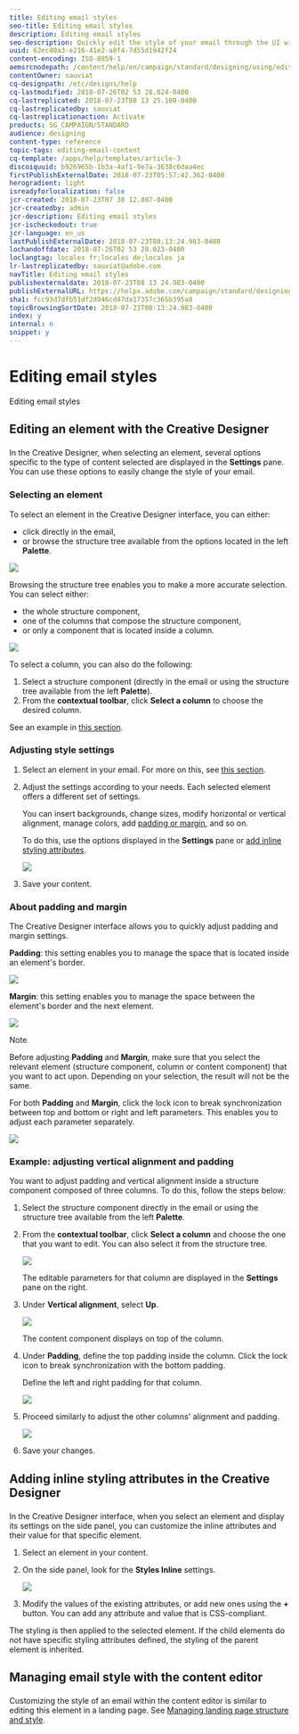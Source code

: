```yaml
---
title: Editing email styles
seo-title: Editing email styles
description: Editing email styles
seo-description: Quickly edit the style of your email through the UI with easily accessible settings.
uuid: 62ec40a3-e216-41e2-a8f4-7d55d1942f24
content-encoding: ISO-8859-1
aemsrcnodepath: /content/help/en/campaign/standard/designing/using/editing-email-styles
contentOwner: sauviat
cq-designpath: /etc/designs/help
cq-lastmodified: 2018-07-26T02 53 28.024-0400
cq-lastreplicated: 2018-07-23T08 13 25.100-0400
cq-lastreplicatedby: sauviat
cq-lastreplicationaction: Activate
products: SG_CAMPAIGN/STANDARD
audience: designing
content-type: reference
topic-tags: editing-email-content
cq-template: /apps/help/templates/article-3
discoiquuid: b926965b-1b3a-4af1-9e7a-3638c6daa4ec
firstPublishExternalDate: 2018-07-23T05:57:42.362-0400
herogradient: light
isreadyforlocalization: false
jcr-created: 2018-07-23T07 30 12.807-0400
jcr-createdby: admin
jcr-description: Editing email styles
jcr-ischeckedout: true
jcr-language: en_us
lastPublishExternalDate: 2018-07-23T08:13:24.983-0400
lochandoffdate: 2018-07-26T02 53 28.023-0400
loclangtag: locales fr;locales de;locales ja
lr-lastreplicatedby: sauviat@adobe.com
navTitle: Editing email styles
publishexternaldate: 2018-07-23T08 13 24.983-0400
publishExternalURL: https://helpx.adobe.com/campaign/standard/designing/using/editing-email-styles.html
sha1: fcc93d7dfb51df2d946cd47da17357c365b395a8
topicBrowsingSortDate: 2018-07-23T08:13:24.983-0400
index: y
internal: n
snippet: y
---
```


# Editing email styles

Editing email styles

## <p>Editing an element with the Creative Designer</p>

In the Creative Designer, when selecting an element, several options specific to the type of content selected are displayed in the **Settings** pane. You can use these options to easily change the style of your email.

### <p>Selecting an element</p>

To select an element in the Creative Designer interface, you can either:

* click directly in the email,
* or browse the structure tree available from the options located in the left **Palette**.

![](assets/des_tree_structure.png)

Browsing the structure tree enables you to make a more accurate selection. You can select either:

* the whole structure component,
* one of the columns that compose the structure component,
* or only a component that is located inside a column.

![](assets/des_tree_structure_selection.png)

To select a column, you can also do the following:

1. Select a structure component (directly in the email or using the structure tree available from the left **Palette**).
1. From the **contextual toolbar**, click **Select a column** to choose the desired column.

See an example in [this section](../../designing/using/editing-email-styles.md#example--adjusting-vertical-alignment-and-padding).

### <p>Adjusting style settings</p>

1. Select an element in your email. For more on this, see [this section](../../designing/using/editing-email-styles.md#selecting-an-element).
1. Adjust the settings according to your needs. Each selected element offers a different set of settings.

   You can insert backgrounds, change sizes, modify horizontal or vertical alignment, manage colors, add [padding or margin](../../designing/using/editing-email-styles.md#about-padding-and-margin), and so on.

   To do this, use the options displayed in the **Settings** pane or [add inline styling attributes](../../designing/using/editing-email-styles.md#adding-inline-styling-attributes-in-the-creative-designer).

   ![](assets/des_settings_pane.png)

1. Save your content.

### <p>About padding and margin</p>

The Creative Designer interface allows you to quickly adjust padding and margin settings.

**Padding**: this setting enables you to manage the space that is located inside an element's border.

![](assets/des_padding.png)

**Margin**: this setting enables you to manage the space between the element's border and the next element.

![](assets/des_margin.png)

>[!NOTE]
>
>Before adjusting **Padding** and **Margin**, make sure that you select the relevant element (structure component, column or content component) that you want to act upon. Depending on your selection, the result will not be the same.

For both **Padding** and **Margin**, click the lock icon to break synchronization between top and bottom or right and left parameters. This enables you to adjust each parameter separately.

![](assets/des_padding_lock_icon.png)

### <p>Example: adjusting vertical alignment and padding</p>

You want to adjust padding and vertical alignment inside a structure component composed of three columns. To do this, follow the steps below:

1. Select the structure component directly in the email or using the structure tree available from the left **Palette**.
1. From the **contextual toolbar**, click **Select a column** and choose the one that you want to edit. You can also select it from the structure tree.

   ![](assets/des_selecting_column.png)

   The editable parameters for that column are displayed in the **Settings** pane on the right.

1. Under **Vertical alignment**, select **Up**.

   ![](assets/des_vertical_alignment.png)

   The content component displays on top of the column.

1. Under **Padding**, define the top padding inside the column. Click the lock icon to break synchronization with the bottom padding.

   Define the left and right padding for that column.

   ![](assets/des_adjusting_padding.png)

1. Proceed similarly to adjust the other columns' alignment and padding.

   ![](assets/des_adjusting_columns.png)

1. Save your changes.

## <p>Adding inline styling attributes in the Creative Designer</p>

In the Creative Designer interface, when you select an element and display its settings on the side panel, you can customize the inline attributes and their value for that specific element.

1. Select an element in your content.
1. On the side panel, look for the **Styles Inline** settings.

   ![](assets/email_designer_inlineattributes.png)

1. Modify the values of the existing attributes, or add new ones using the **+** button. You can add any attribute and value that is CSS-compliant.

The styling is then applied to the selected element. If the child elements do not have specific styling attributes defined, the styling of the parent element is inherited.

## <p>Managing email style with the content editor</p>

Customizing the style of an email within the content editor is similar to editing this element in a landing page. See [Managing landing page structure and style](../../designing/using/managing-landing-page-structure-and-style.md).
